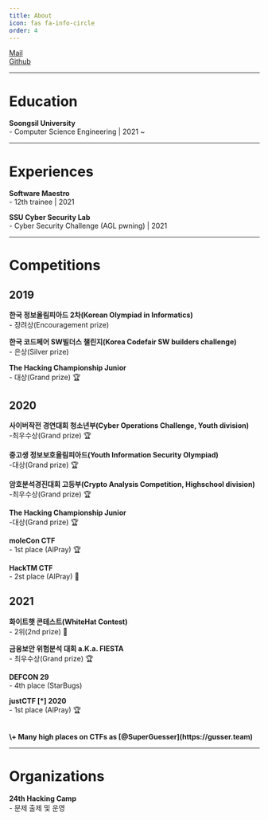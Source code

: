 ```yaml
---
title: About
icon: fas fa-info-circle
order: 4
---
```


<a href="mailto:g0y4ng2@kakao.com" >Mail</a>
<br>
<a href="//github.com/G0RiyA">Github</a>

---

# Education
<strong>Soongsil University</strong><br>
\- Computer Science Engineering | 2021 ~

---
# Experiences
<strong>Software Maestro</strong><br>
\- 12th trainee | 2021

<strong>SSU Cyber Security Lab</strong><br>
\- Cyber Security Challenge (AGL pwning) | 2021

---
# Competitions

## 2019
<strong>한국 정보올림피아드 2차(Korean Olympiad in Informatics)</strong><br>
\- 장려상(Encouragement prize)

<strong>한국 코드페어 SW빌더스 챌린지(Korea Codefair SW builders challenge)</strong><br>
\- 은상(Silver prize)

<strong>The Hacking Championship Junior</strong><br>
\- 대상(Grand prize) 🏆

## 2020
<strong>사이버작전 경연대회 청소년부(Cyber Operations Challenge, Youth division)</strong><br>
\-최우수상(Grand prize) 🏆<br>

<strong>중고생 정보보호올림피아드(Youth Information Security Olympiad)</strong><br>
\-대상(Grand prize) 🏆<br>

<strong>암호분석경진대회 고등부(Crypto Analysis Competition, Highschool division)</strong><br>
\-최우수상(Grand prize) 🏆<br>

<strong>The Hacking Championship Junior</strong><br>
\-대상(Grand prize) 🏆<br>

<strong>moleCon CTF</strong><br>
\- 1st place (AlPray) 🏆

<strong>HackTM CTF</strong><br>
\- 2st place (AlPray) 🥈


## 2021
<strong>화이트햇 콘테스트(WhiteHat Contest)</strong><br>
\- 2위(2nd prize) 🥈

<strong>금융보안 위험분석 대회 a.K.a. FIESTA</strong><br>
\- 최우수상(Grand prize) 🏆

<strong>DEFCON 29</strong><br>
\- 4th place (StarBugs)

<strong>justCTF [*] 2020</strong><br>
\- 1st place (AlPray) 🏆

<br>
<strong>\+ Many high places on CTFs as [@SuperGuesser](https://gusser.team)</strong>

---
# Organizations

<strong>24th Hacking Camp</strong><br>
\- 문제 출제 및 운영

<!--🏆🥇🥈🥉-->